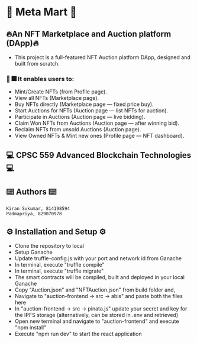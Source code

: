 # 🌟 Meta Mart 🌟
## 🔥An NFT Marketplace and Auction platform (DApp)🔥
- This project is a full-featured NFT Auction platform DApp, designed and built from scratch.
### 🎊 🎆 It enables users to:
- Mint/Create NFTs (from Profile page).
- View all NFTs (Marketplace page).
- Buy NFTs directly (Marketplace page — fixed price buy).
- Start Auctions for NFTs (Auction page — list NFTs for auction).
- Participate in Auctions (Auction page — live bidding).
- Claim Won NFTs from Auctions (Auction page — after winning bid).
- Reclaim NFTs from unsold Auctions (Auction page).
- View Owned NFTs & Mint new ones (Profile page — NFT dashboard).

## 💻 CPSC 559 Advanced Blockchain Technologies 💻

## ⌨️ Authors ⌨️
```
Kiran Sukumar, 814198594
Padmapriya, 829070978 
```

## ⚙️ Installation and Setup ⚙️
- Clone the repository to local
- Setup Ganache
- Update truffle-config.js with your port and network id from Ganache
- In terminal, execute "truffle compile"
- In terminal, execute "truffle migrate"
- The smart contracts will be compiled, built and deployed in your local Ganache
- Copy "Auction.json" and "NFTAuction.json" from build folder and,
- Navigate to "auction-frontend -> src -> abis" and paste both the files here
- In "auction-frontend -> src -> pinata.js" update your secret and key for the IPFS storage (alternatively, can be stored in .env and retrieved)
- Open new terminal and navigate to "auction-frontend" and execute "npm install"
- Execute "npm run dev" to start the react application
